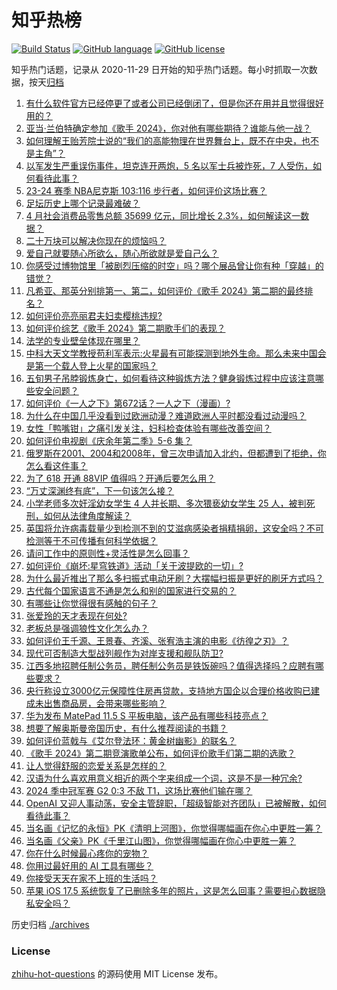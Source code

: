 # 知乎热榜
[![Build Status](https://github.com/ToWeLong/zhihu-hot-questions/workflows/CI/badge.svg)](https://github.com/ToWeLong/zhihu-hot-questions/actions)
[![GitHub language](https://img.shields.io/badge/language-golang-orange.svg)](https://golang.org/)
[![GitHub license](https://img.shields.io/github/license/ToWeLong/zhihu-hot-questions)](https://github.com/ToWeLong/zhihu-hot-questions/blob/main/LICENSE)

知乎热门话题，记录从 2020-11-29 日开始的知乎热门话题。每小时抓取一次数据，按天[归档](./archives)

<!-- BEGIN -->

1. [有什么软件官方已经停更了或者公司已经倒闭了，但是你还在用并且觉得很好用的？](https://www.zhihu.com/question/571445355)
1. [亚当·兰伯特确定参加《歌手 2024》，你对他有哪些期待？谁能与他一战？](https://www.zhihu.com/question/656339420)
1. [如何理解王贻芳院士说的“我们的高能物理在世界舞台上，既不在中央，也不是主角”？](https://www.zhihu.com/question/653149320)
1. [以军发生严重误伤事件，坦克连开两炮，5 名以军士兵被炸死，7 人受伤，如何看待此事？](https://www.zhihu.com/question/656305853)
1. [23-24 赛季 NBA尼克斯 103:116 步行者，如何评价这场比赛？](https://www.zhihu.com/question/656380137)
1. [足坛历史上哪个记录最难破？](https://www.zhihu.com/question/656305413)
1. [4 月社会消费品零售总额 35699 亿元，同比增长 2.3%，如何解读这一数据？](https://www.zhihu.com/question/656282062)
1. [二十万块可以解决你现在的烦恼吗？](https://www.zhihu.com/question/656238285)
1. [爱自己就要随心所欲么，随心所欲就是爱自己么？](https://www.zhihu.com/question/656063914)
1. [你感受过博物馆里「被剧烈压缩的时空」吗？哪个展品曾让你有种「穿越」的错觉？](https://www.zhihu.com/question/655249156)
1. [凡希亚、那英分别排第一、第二，如何评价《歌手 2024》第二期的最终排名？](https://www.zhihu.com/question/656338852)
1. [如何评价亮亮丽君夫妇卖樱桃违规?](https://www.zhihu.com/question/655701935)
1. [如何评价综艺《歌手 2024》第二期歌手们的表现？](https://www.zhihu.com/question/656309588)
1. [法学的专业壁垒体现在哪里？](https://www.zhihu.com/question/628653601)
1. [中科大天文学教授苟利军表示:火星最有可能探测到地外生命。那么未来中国会是第一个载人登上火星的国家吗？](https://www.zhihu.com/question/656388176)
1. [五旬男子吊脖锻炼身亡，如何看待这种锻炼方法？健身锻炼过程中应该注意哪些安全问题？](https://www.zhihu.com/question/656210238)
1. [如何评价《一人之下》第672话？一人之下（漫画）?](https://www.zhihu.com/question/656240146)
1. [为什么在中国几乎没看到过欧洲动漫？难道欧洲人平时都没看过动漫吗？](https://www.zhihu.com/question/655966081)
1. [女性「鸭嘴钳」之痛引发关注，妇科检查体验有哪些改善空间？](https://www.zhihu.com/question/656275680)
1. [如何评价电视剧《庆余年第二季》5-6 集？](https://www.zhihu.com/question/656319663)
1. [俄罗斯在2001、2004和2008年，曾三次申请加入北约，但都遭到了拒绝，你怎么看这件事？](https://www.zhihu.com/question/651715472)
1. [为了 618 开通 88VIP 值得吗？开通后要怎么用？](https://www.zhihu.com/question/656302140)
1. [“万丈深渊终有底”，下一句该怎么接？](https://www.zhihu.com/question/649662258)
1. [小学老师多次奸淫幼女学生 4 人并长期、多次猥亵幼女学生 25 人，被判死刑，如何从法律角度解读？](https://www.zhihu.com/question/655977759)
1. [英国将允许病毒载量少到检测不到的艾滋病感染者捐精捐卵，这安全吗？不可检测等于不可传播有何科学依据？](https://www.zhihu.com/question/656299560)
1. [请问工作中的原则性+灵活性是怎么回事？](https://www.zhihu.com/question/654809949)
1. [如何评价《崩坏:星穹铁道》活动「关于波提欧的一切」?](https://www.zhihu.com/question/656241856)
1. [为什么最近推出了那么多扫振式电动牙刷？大摆幅扫振是更好的刷牙方式吗？](https://www.zhihu.com/question/656380867)
1. [古代每个国家语言不通是怎么和别的国家进行交易的？](https://www.zhihu.com/question/615021471)
1. [有哪些让你觉得很有感触的句子？](https://www.zhihu.com/question/656336857)
1. [张爱玲的天才表现在何处?](https://www.zhihu.com/question/293815541)
1. [老板总是强调狼性文化怎么办？](https://www.zhihu.com/question/656036272)
1. [如何评价王千源、王景春、齐溪、张宥浩主演的电影《彷徨之刃》？](https://www.zhihu.com/question/654925045)
1. [现代可否制造大型战列舰作为对岸支援和舰队防卫?](https://www.zhihu.com/question/656055053)
1. [江西多地招聘任制公务员，聘任制公务员是铁饭碗吗？值得选择吗？应聘有哪些要求？](https://www.zhihu.com/question/656293995)
1. [央行称设立3000亿元保障性住房再贷款，支持地方国企以合理价格收购已建成未出售商品房，会带来哪些影响？](https://www.zhihu.com/question/656307836)
1. [华为发布 MatePad 11.5 S 平板电脑，该产品有哪些科技亮点？](https://www.zhihu.com/question/656080981)
1. [想要了解奥斯曼帝国历史，有什么推荐阅读的书籍？](https://www.zhihu.com/question/647000544)
1. [如何评价蓝戟与《艾尔登法环：黄金树幽影》的联名？](https://www.zhihu.com/question/654485830)
1. [《歌手 2024》第二期竞演歌单公布，如何评价歌手们第二期的选歌？](https://www.zhihu.com/question/656296495)
1. [让人觉得舒服的恋爱关系是怎样的？](https://www.zhihu.com/question/35736355)
1. [汉语为什么喜欢用意义相近的两个字来组成一个词，这是不是一种冗余?](https://www.zhihu.com/question/655914627)
1. [2024 季中冠军赛 G2 0:3 不敌 T1，这场比赛他们输在哪？](https://www.zhihu.com/question/656321223)
1. [OpenAI 又迎人事动荡，安全主管辞职，「超级智能对齐团队」已被解散，如何看待此事？](https://www.zhihu.com/question/656385329)
1. [当名画《记忆的永恒》PK《清明上河图》，你觉得哪幅画在你心中更胜一筹？](https://www.zhihu.com/question/656281042)
1. [当名画《父亲》PK《千里江山图》，你觉得哪幅画在你心中更胜一筹？](https://www.zhihu.com/question/656280774)
1. [你在什么时候最心疼你的宠物？](https://www.zhihu.com/question/650233200)
1. [你用过最好用的 AI 工具有哪些？](https://www.zhihu.com/question/611901563)
1. [你接受天天在家不上班的生活吗？](https://www.zhihu.com/question/441456551)
1. [苹果 iOS 17.5 系统恢复了已删除多年的照片，这是怎么回事？需要担心数据隐私安全吗？](https://www.zhihu.com/question/656203903)

<!-- END -->

历史归档 [./archives](./archives)


### License
[zhihu-hot-questions](https://github.com/towelong/zhihu-hot-questions) 的源码使用 MIT License 发布。
